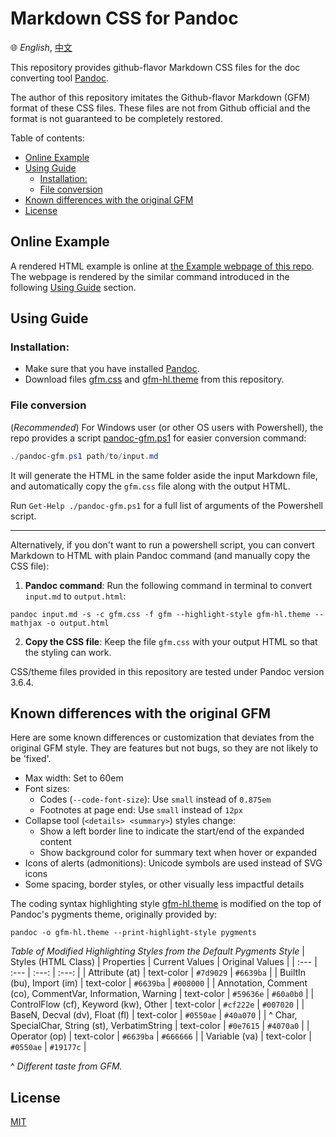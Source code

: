 # Markdown CSS for Pandoc

🌐 *English*, [中文](./ReadMe-cn.md)

This repository provides github-flavor Markdown CSS files for the doc converting tool [Pandoc](https://github.com/jgm/pandoc).

The author of this repository imitates the Github-flavor Markdown (GFM) format of these CSS files. These files are not from Github official and the format is not guaranteed to be completely restored.

Table of contents:
- [Online Example](#online-example)
- [Using Guide](#using-guide)
  - [Installation:](#installation)
  - [File conversion](#file-conversion)
- [Known differences with the original GFM](#known-differences-with-the-original-gfm)
- [License](#license)


## Online Example

A rendered HTML example is online at [the Example webpage of this repo](https://wklchris.github.io/markdown-css-for-pandoc/example.html). The webpage is rendered by the similar command introduced in the following [Using Guide](#using-guide) section.


## Using Guide

### Installation:

- Make sure that you have installed [Pandoc](https://github.com/jgm/pandoc/releases).
- Download files [gfm.css](./gfm.css) and [gfm-hl.theme](./gfm-hl.theme) from this repository. 

### File conversion

(*Recommended*) For Windows user (or other OS users with Powershell), the repo provides a script [pandoc-gfm.ps1](./pandoc-gfm.ps1) for easier conversion command:

```powershell
./pandoc-gfm.ps1 path/to/input.md
```

It will generate the HTML in the same folder aside the input Markdown file, and automatically copy the `gfm.css` file along with the output HTML.

Run `Get-Help ./pandoc-gfm.ps1` for a full list of arguments of the Powershell script.

---

Alternatively, if you don't want to run a powershell script, you can convert Markdown to HTML with plain Pandoc command (and manually copy the CSS file):

1. **Pandoc command**: Run the following command in terminal to convert `input.md` to `output.html`:

```
pandoc input.md -s -c gfm.css -f gfm --highlight-style gfm-hl.theme --mathjax -o output.html 
```

2. **Copy the CSS file**: Keep the file `gfm.css` with your output HTML so that the styling can work.

CSS/theme files provided in this repository are tested under Pandoc version 3.6.4.


## Known differences with the original GFM

Here are some known differences or customization that deviates from the original GFM style. They are features but not bugs, so they are not likely to be 'fixed'.

- Max width: Set to 60em
- Font sizes:
  - Codes (`--code-font-size`): Use `small` instead of `0.875em` 
  - Footnotes at page end: Use `small` instead of `12px`
- Collapse tool (`<details> <summary>`) styles change:
  - Show a left border line to indicate the start/end of the expanded content
  - Show background color for summary text when hover or expanded
- Icons of alerts (admonitions): Unicode symbols are used instead of SVG icons
- Some spacing, border styles, or other visually less impactful details

The coding syntax highlighting style [gfm-hl.theme](./gfm-hl.theme) is modified on the top of Pandoc's pygments theme, originally provided by:

```
pandoc -o gfm-hl.theme --print-highlight-style pygments
```

*Table of Modified Highlighting Styles from the Default Pygments Style*
| Styles (HTML Class) | Properties | Current Values | Original Values |
| :--- | :--- | :---: | :---: |
| Attribute (at) | text-color | `#7d9029` | `#6639ba` |
| BuiltIn (bu), Import (im) | text-color | `#6639ba` | `#008000` |
| Annotation, Comment (co), CommentVar, Information, Warning | text-color | `#59636e` | `#60a0b0` |
| ControlFlow (cf), Keyword (kw), Other | text-color | `#cf222e` | `#007020` |
| BaseN, Decval (dv), Float (fl) | text-color | `#0550ae` | `#40a070` |
| \^ Char, SpecialChar, String (st), VerbatimString | text-color | `#0e7615` | `#4070a0` |
| Operator (op) | text-color | `#6639ba` | `#666666` |
| Variable (va) | text-color | `#0550ae` | `#19177c` |

\^ *Different taste from GFM.*

## License

[MIT](./LICENSE)

